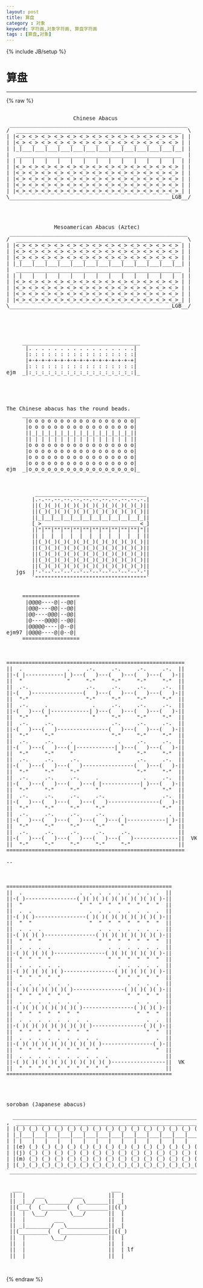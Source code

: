 ```yaml
---
layout: post
title: 算盘
category : 对象
keyword: 字符画,对象字符画, 算盘字符画
tags : [算盘,对象]
---
```

{% include JB/setup %}
# 算盘
---
{% raw %}
<pre>

                     Chinese Abacus
 ________________________________________________________
/  ____________________________________________________  \
| |&lt;_&gt; &lt;_&gt; &lt;_&gt; &lt;_&gt; &lt;_&gt; &lt;_&gt; &lt;_&gt; &lt;_&gt; &lt;_&gt; &lt;_&gt; &lt;_&gt; &lt;_&gt; &lt;_&gt; | |
| |&lt;_&gt; &lt;_&gt; &lt;_&gt; &lt;_&gt; &lt;_&gt; &lt;_&gt; &lt;_&gt; &lt;_&gt; &lt;_&gt; &lt;_&gt; &lt;_&gt; &lt;_&gt; &lt;_&gt; | |
| |_|___|___|___|___|___|___|___|___|___|___|___|___|__| |
|  ____________________________________________________  |
| | |   |   |   |   |   |   |   |   |   |   |   |   |  | |
| |&lt;_&gt; &lt;_&gt; &lt;_&gt; &lt;_&gt; &lt;_&gt; &lt;_&gt; &lt;_&gt; &lt;_&gt; &lt;_&gt; &lt;_&gt; &lt;_&gt; &lt;_&gt; &lt;_&gt; | |
| |&lt;_&gt; &lt;_&gt; &lt;_&gt; &lt;_&gt; &lt;_&gt; &lt;_&gt; &lt;_&gt; &lt;_&gt; &lt;_&gt; &lt;_&gt; &lt;_&gt; &lt;_&gt; &lt;_&gt; | |
| |&lt;_&gt; &lt;_&gt; &lt;_&gt; &lt;_&gt; &lt;_&gt; &lt;_&gt; &lt;_&gt; &lt;_&gt; &lt;_&gt; &lt;_&gt; &lt;_&gt; &lt;_&gt; &lt;_&gt; | |
| |&lt;_&gt; &lt;_&gt; &lt;_&gt; &lt;_&gt; &lt;_&gt; &lt;_&gt; &lt;_&gt; &lt;_&gt; &lt;_&gt; &lt;_&gt; &lt;_&gt; &lt;_&gt; &lt;_&gt; | |
| |&lt;_&gt;_&lt;_&gt;_&lt;_&gt;_&lt;_&gt;_&lt;_&gt;_&lt;_&gt;_&lt;_&gt;_&lt;_&gt;_&lt;_&gt;_&lt;_&gt;_&lt;_&gt;_&lt;_&gt;_&lt;_&gt;_| |
\___________________________________________________LGB__/




               Mesoamerican Abacus (Aztec)
 ________________________________________________________
/  ____________________________________________________  \
| |&lt;_&gt; &lt;_&gt; &lt;_&gt; &lt;_&gt; &lt;_&gt; &lt;_&gt; &lt;_&gt; &lt;_&gt; &lt;_&gt; &lt;_&gt; &lt;_&gt; &lt;_&gt; &lt;_&gt; | |
| |&lt;_&gt; &lt;_&gt; &lt;_&gt; &lt;_&gt; &lt;_&gt; &lt;_&gt; &lt;_&gt; &lt;_&gt; &lt;_&gt; &lt;_&gt; &lt;_&gt; &lt;_&gt; &lt;_&gt; | |
| |&lt;_&gt; &lt;_&gt; &lt;_&gt; &lt;_&gt; &lt;_&gt; &lt;_&gt; &lt;_&gt; &lt;_&gt; &lt;_&gt; &lt;_&gt; &lt;_&gt; &lt;_&gt; &lt;_&gt; | |
| |_|___|___|___|___|___|___|___|___|___|___|___|___|__| |
|  ____________________________________________________  |
| | |   |   |   |   |   |   |   |   |   |   |   |   |  | |
| |&lt;_&gt; &lt;_&gt; &lt;_&gt; &lt;_&gt; &lt;_&gt; &lt;_&gt; &lt;_&gt; &lt;_&gt; &lt;_&gt; &lt;_&gt; &lt;_&gt; &lt;_&gt; &lt;_&gt; | |
| |&lt;_&gt; &lt;_&gt; &lt;_&gt; &lt;_&gt; &lt;_&gt; &lt;_&gt; &lt;_&gt; &lt;_&gt; &lt;_&gt; &lt;_&gt; &lt;_&gt; &lt;_&gt; &lt;_&gt; | |
| |&lt;_&gt; &lt;_&gt; &lt;_&gt; &lt;_&gt; &lt;_&gt; &lt;_&gt; &lt;_&gt; &lt;_&gt; &lt;_&gt; &lt;_&gt; &lt;_&gt; &lt;_&gt; &lt;_&gt; | |
| |&lt;_&gt;_&lt;_&gt;_&lt;_&gt;_&lt;_&gt;_&lt;_&gt;_&lt;_&gt;_&lt;_&gt;_&lt;_&gt;_&lt;_&gt;_&lt;_&gt;_&lt;_&gt;_&lt;_&gt;_&lt;_&gt;_| |
\___________________________________________________LGB__/





     _____________________________________
      |. . . . . . . . . . . . . . . . .|
      |: : : : : : : : : : : : : : : : :|
      |+-+-+-+-+-+-+-+-+-+-+-+-+-+-+-+-+|
      |: : : : : : : : : : : : : : : : :|
ejm  _|:_:_:_:_:_:_:_:_:_:_:_:_:_:_:_:_:|_





The Chinese abacus has the round beads.
     _____________________________________
      |o o o o o o o o o o o o o o o o o|
      |o o o o o o o o o o o o o o o o o|
      ||_|_|_|_|_|_|_|_|_|_|_|_|_|_|_|_||
      || | | | | | | | | | | | | | | | ||
      |o o o o o o o o o o o o o o o o o|
      |o o o o o o o o o o o o o o o o o|
      |o o o o o o o o o o o o o o o o o|
      |o o o o o o o o o o o o o o o o o|
ejm  _|o_o_o_o_o_o_o_o_o_o_o_o_o_o_o_o_o|_



         ___________________________________
        |.-.--.--.--.--.--.--.--.--.--.--.-.|
        ||(_)(_)(_)(_)(_)(_)(_)(_)(_)(_)(_)||
        ||(_)(_)(_)(_)(_)(_)(_)(_)(_)(_)(_)||
        ||_|__|__|__|__|__|__|__|__|__|__|_||
        [_&gt;_______________________________&lt;_]
        ||&quot;|&quot;&quot;|&quot;&quot;|&quot;&quot;|&quot;&quot;|&quot;&quot;|&quot;&quot;|&quot;&quot;|&quot;&quot;|&quot;&quot;|&quot;&quot;|&quot;||
        || |  |  |  |  |  |  |  |  |  |  | ||
        ||(_)(_)(_)(_)(_)(_)(_)(_)(_)(_)(_)||
        ||(_)(_)(_)(_)(_)(_)(_)(_)(_)(_)(_)||
        ||(_)(_)(_)(_)(_)(_)(_)(_)(_)(_)(_)||
        ||(_)(_)(_)(_)(_)(_)(_)(_)(_)(_)(_)||
        ||(_)(_)(_)(_)(_)(_)(_)(_)(_)(_)(_)||
   jgs  |&#039;-&#039;--&#039;--&#039;--&#039;--&#039;--&#039;--&#039;--&#039;--&#039;--&#039;--&#039;-&#039;|
        `&quot;&quot;&quot;&quot;&quot;&quot;&quot;&quot;&quot;&quot;&quot;&quot;&quot;&quot;&quot;&quot;&quot;&quot;&quot;&quot;&quot;&quot;&quot;&quot;&quot;&quot;&quot;&quot;&quot;&quot;&quot;&quot;&quot;&quot;&quot;`


     ==================
      |@@@@----@|--@@|
      |@@@----@@|--@@|
      |@@----@@@|--@@|
      |@----@@@@|--@@|
      |@@@@@----|@--@|
ejm97 |@@@@----@|@--@|
     ==================



========================================================
||  .              .     .-.     .-.     .-.     .-.  ||
||-( |------------| )---(   )---(   )---(   )---(   )-||
||  &quot;              &quot;     &quot;-&quot;     &quot;-&quot;     &quot;-&quot;     &quot;-&quot;  ||
||  .-.                  .-.     .-.     .-.     .-.  ||
||-(   )----------------(   )---(   )---(   )---(   )-||
||  &quot;-&quot;                  &quot;-&quot;     &quot;-&quot;     &quot;-&quot;     &quot;-&quot;  ||
||  .-.     .              .     .-.     .-.     .-.  ||
||-(   )---( |------------| )---(   )---(   )---(   )-||
||  &quot;-&quot;     &quot;              &quot;     &quot;-&quot;     &quot;-&quot;     &quot;-&quot;  ||
||  .-.     .-.                  .-.     .-.     .-.  ||
||-(   )---(   )----------------(   )---(   )---(   )-||
||  &quot;-&quot;     &quot;-&quot;                  &quot;-&quot;     &quot;-&quot;     &quot;-&quot;  ||
||  .-.     .-.     .              .     .-.     .-.  ||
||-(   )---(   )---( |------------| )---(   )---(   )-||
||  &quot;-&quot;     &quot;-&quot;     &quot;              &quot;     &quot;-&quot;     &quot;-&quot;  ||
||  .-.     .-.     .-.                  .-.     .-.  ||
||-(   )---(   )---(   )----------------(   )---(   )-||
||  &quot;-&quot;     &quot;-&quot;     &quot;-&quot;                  &quot;-&quot;     &quot;-&quot;  ||
||  .-.     .-.     .-.     .              .     .-.  ||
||-(   )---(   )---(   )---( |------------| )---(   )-||
||  &quot;-&quot;     &quot;-&quot;     &quot;-&quot;     &quot;              &quot;     &quot;-&quot;  ||
||  .-.     .-.     .-.     .-.                  .-.  ||
||-(   )---(   )---(   )---(   )----------------(   )-||
||  &quot;-&quot;     &quot;-&quot;     &quot;-&quot;     &quot;-&quot;                  &quot;-&quot;  ||
||  .-.     .-.     .-.     .-.     .              .  ||
||-(   )---(   )---(   )---(   )---( |------------| )-||
||  &quot;-&quot;     &quot;-&quot;     &quot;-&quot;     &quot;-&quot;     &quot;              &quot;  ||
||  .-.     .-.     .-.     .-.     .-.               ||
||-(   )---(   )---(   )---(   )---(   )--------------||  VK
||  &quot;-&quot;     &quot;-&quot;     &quot;-&quot;     &quot;-&quot;     &quot;-&quot;               ||
========================================================

--



====================================================
||  .                  .  .  .  .  .  .  .  .  .  ||
||-( )----------------( )( )( )( )( )( )( )( )( )-||
||  &quot;                  &quot;  &quot;  &quot;  &quot;  &quot;  &quot;  &quot;  &quot;  &quot;  ||
||  .  .                  .  .  .  .  .  .  .  .  ||
||-( )( )----------------( )( )( )( )( )( )( )( )-||
||  &quot;  &quot;                  &quot;  &quot;  &quot;  &quot;  &quot;  &quot;  &quot;  &quot;  ||
||  .  .  .                  .  .  .  .  .  .  .  ||
||-( )( )( )----------------( )( )( )( )( )( )( )-||
||  &quot;  &quot;  &quot;                  &quot;  &quot;  &quot;  &quot;  &quot;  &quot;  &quot;  ||
||  .  .  .  .                  .  .  .  .  .  .  ||
||-( )( )( )( )----------------( )( )( )( )( )( )-||
||  &quot;  &quot;  &quot;  &quot;                  &quot;  &quot;  &quot;  &quot;  &quot;  &quot;  ||
||  .  .  .  .  .                  .  .  .  .  .  ||
||-( )( )( )( )( )----------------( )( )( )( )( )-||
||  &quot;  &quot;  &quot;  &quot;  &quot;                  &quot;  &quot;  &quot;  &quot;  &quot;  ||
||  .  .  .  .  .  .                  .  .  .  .  ||
||-( )( )( )( )( )( )----------------( )( )( )( )-||
||  &quot;  &quot;  &quot;  &quot;  &quot;  &quot;                  &quot;  &quot;  &quot;  &quot;  ||
||  .  .  .  .  .  .  .                  .  .  .  ||
||-( )( )( )( )( )( )( )----------------( )( )( )-||
||  &quot;  &quot;  &quot;  &quot;  &quot;  &quot;  &quot;                  &quot;  &quot;  &quot;  ||
||  .  .  .  .  .  .  .  .                  .  .  ||
||-( )( )( )( )( )( )( )( )----------------( )( )-||
||  &quot;  &quot;  &quot;  &quot;  &quot;  &quot;  &quot;  &quot;                  &quot;  &quot;  ||
||  .  .  .  .  .  .  .  .  .                  .  ||
||-( )( )( )( )( )( )( )( )( )----------------( )-||
||  &quot;  &quot;  &quot;  &quot;  &quot;  &quot;  &quot;  &quot;  &quot;                  &quot;  ||
||  .  .  .  .  .  .  .  .  .  .                  ||
||-( )( )( )( )( )( )( )( )( )( )-----------------||  VK
||  &quot;  &quot;  &quot;  &quot;  &quot;  &quot;  &quot;  &quot;  &quot;  &quot;                  ||
====================================================




soroban (Japanese abacus)

  _____________________________________________________________________
,  ___________________________________________________________________ `
| |(_) (_) (_) (_) (_) (_) (_) (_) (_) (_) (_) (_) (_) (_) (_) (_) (_)| |
| |_|___|___|___|___|___|___|___|___|___|___|___|___|___|___|___|___|_| |
| | |   |   |   |   |   |   |   |   |   |   |   |   |   |   |   |   | | |
| |(e) (_) (_) (_) (_) (_) (_) (_) (_) (_) (_) (_) (_) (_) (_) (_) (_)| |
| |(j) (_) (_) (_) (_) (_) (_) (_) (_) (_) (_) (_) (_) (_) (_) (_) (_)| |
| |(m) (_) (_) (_) (_) (_) (_) (_) (_) (_) (_) (_) (_) (_) (_) (_) (_)| |
| |(_)_(_)_(_)_(_)_(_)_(_)_(_)_(_)_(_)_(_)_(_)_(_)_(_)_(_)_(_)_(_)_(_)| |
`______________________________________________________________________,


  ___                            ___
 ||  |   ___         ___        ||  |
 || _|__/  _\_______/  _\_______|| _|
 ||(___(  (________(  (_________||((_)
 ||  |  \___/       \___/       ||  |
 ||  |         ___              ||  |
 || _|________/  _\_____________|| _|
 ||(_________(  (_______________||((_)
 ||  |        \___/             ||  |
 ||  |                          ||  |
 ||  |                          ||  | lf
 ||  |                          ||  |

 </pre>
{% endraw %}
